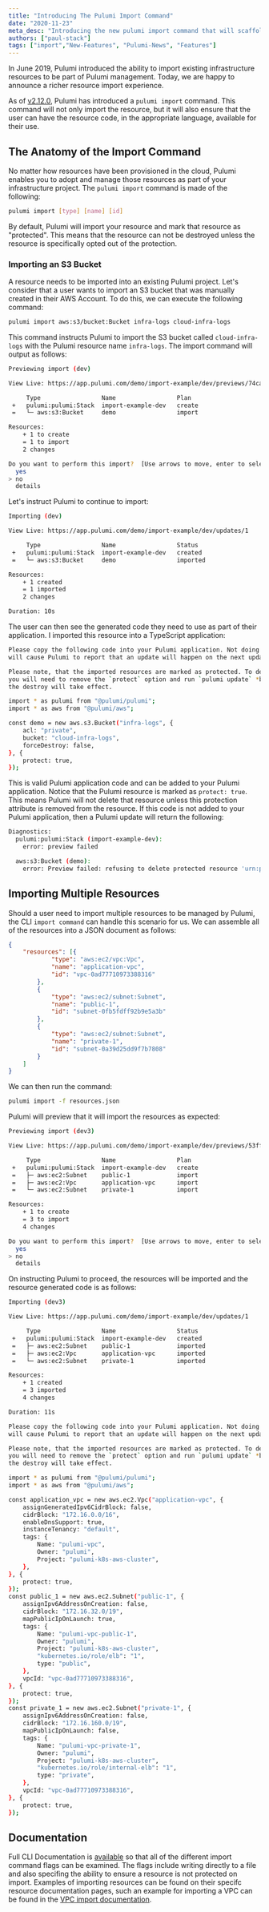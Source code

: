 ```yaml
---
title: "Introducing The Pulumi Import Command"
date: "2020-11-23"
meta_desc: "Introducing the new pulumi import command that will scaffold your Pulumi application code."
authors: ["paul-stack"]
tags: ["import","New-Features", "Pulumi-News", "Features"]
---
```


In June 2019, Pulumi introduced the ability to import existing infrastructure resources to be part of Pulumi management.
Today, we are happy to announce a richer resource import experience.

As of [v2.12.0](https://github.com/pulumi/pulumi/blob/master/CHANGELOG.md#2120-2020-10-14), Pulumi has introduced
a `pulumi import` command. This command will not only import the resource, but it will also ensure that the user
can have the resource code, in the appropriate language, available for their use.

<!--more-->

## The Anatomy of the Import Command

No matter how resources have been provisioned in the cloud, Pulumi enables you to adopt and manage those resources as
part of your infrastructure project. The `pulumi import` command is made of the following:

```bash
pulumi import [type] [name] [id]
```

By default, Pulumi will import your resource and mark that resource as "protected". This means that the resource can not
be destroyed unless the resource is specifically opted out of the protection.

### Importing an S3 Bucket

A resource needs to be imported into an existing Pulumi project. Let's consider that a user wants to import an S3 bucket
that was manually created in their AWS Account. To do this, we can execute the following command:

```bash
pulumi import aws:s3/bucket:Bucket infra-logs cloud-infra-logs
```

This command instructs Pulumi to import the S3 bucket called `cloud-infra-logs` with the Pulumi resource name
`infra-logs`. The import command will output as follows:

```bash
Previewing import (dev)

View Live: https://app.pulumi.com/demo/import-example/dev/previews/74cafc2f-e9b8-42b1-9da2-09d1330b7950

     Type                 Name                 Plan
 +   pulumi:pulumi:Stack  import-example-dev   create
 =   └─ aws:s3:Bucket     demo                 import

Resources:
    + 1 to create
    = 1 to import
    2 changes

Do you want to perform this import?  [Use arrows to move, enter to select, type to filter]
  yes
> no
  details
```

Let's instruct Pulumi to continue to import:

```bash
Importing (dev)

View Live: https://app.pulumi.com/demo/import-example/dev/updates/1

     Type                 Name                 Status
 +   pulumi:pulumi:Stack  import-example-dev   created
 =   └─ aws:s3:Bucket     demo                 imported

Resources:
    + 1 created
    = 1 imported
    2 changes

Duration: 10s
```

The user can then see the generated code they need to use as part of their application. I imported this resource into a
TypeScript application:

```bash
Please copy the following code into your Pulumi application. Not doing so
will cause Pulumi to report that an update will happen on the next update command.

Please note, that the imported resources are marked as protected. To destroy them
you will need to remove the `protect` option and run `pulumi update` *before*
the destroy will take effect.

import * as pulumi from "@pulumi/pulumi";
import * as aws from "@pulumi/aws";

const demo = new aws.s3.Bucket("infra-logs", {
    acl: "private",
    bucket: "cloud-infra-logs",
    forceDestroy: false,
}, {
    protect: true,
});
```

This is valid Pulumi application code and can be added to your Pulumi application. Notice that the Pulumi resource is
marked as `protect: true`. This means Pulumi will not delete that resource unless this protection attribute is removed
from the resource. If this code is not added to your Pulumi application, then a Pulumi update will return the following:

```bash
Diagnostics:
  pulumi:pulumi:Stack (import-example-dev):
    error: preview failed

  aws:s3:Bucket (demo):
    error: Preview failed: refusing to delete protected resource 'urn:pulumi:dev::import-example::aws:s3/bucket:Bucket::infra-logs'
```

## Importing Multiple Resources

Should a user need to import multiple resources to be managed by Pulumi, the CLI `import command` can handle this
scenario for us. We can assemble all of the resources into a JSON document as follows:

```json
{
	"resources": [{
			"type": "aws:ec2/vpc:Vpc",
			"name": "application-vpc",
			"id": "vpc-0ad77710973388316"
		},
		{
			"type": "aws:ec2/subnet:Subnet",
			"name": "public-1",
			"id": "subnet-0fb5fdff92b9e5a3b"
		},
		{
			"type": "aws:ec2/subnet:Subnet",
			"name": "private-1",
			"id": "subnet-0a39d25dd9f7b7808"
		}
	]
}
```

We can then run the command:

```bash
pulumi import -f resources.json
```

Pulumi will preview that it will import the resources as expected:

```bash
Previewing import (dev3)

View Live: https://app.pulumi.com/demo/import-example/dev/previews/53ff7162-2181-42e2-9712-72bbc0889e41

     Type                 Name                 Plan
 +   pulumi:pulumi:Stack  import-example-dev   create
 =   ├─ aws:ec2:Subnet    public-1             import
 =   ├─ aws:ec2:Vpc       application-vpc      import
 =   └─ aws:ec2:Subnet    private-1            import

Resources:
    + 1 to create
    = 3 to import
    4 changes

Do you want to perform this import?  [Use arrows to move, enter to select, type to filter]
  yes
> no
  details
```

On instructing Pulumi to proceed, the resources will be imported and the resource generated code is as follows:

```bash
Importing (dev3)

View Live: https://app.pulumi.com/demo/import-example/dev/updates/1

     Type                 Name                 Status
 +   pulumi:pulumi:Stack  import-example-dev   created
 =   ├─ aws:ec2:Subnet    public-1             imported
 =   ├─ aws:ec2:Vpc       application-vpc      imported
 =   └─ aws:ec2:Subnet    private-1            imported

Resources:
    + 1 created
    = 3 imported
    4 changes

Duration: 11s

Please copy the following code into your Pulumi application. Not doing so
will cause Pulumi to report that an update will happen on the next update command.

Please note, that the imported resources are marked as protected. To destroy them
you will need to remove the `protect` option and run `pulumi update` *before*
the destroy will take effect.

import * as pulumi from "@pulumi/pulumi";
import * as aws from "@pulumi/aws";

const application_vpc = new aws.ec2.Vpc("application-vpc", {
    assignGeneratedIpv6CidrBlock: false,
    cidrBlock: "172.16.0.0/16",
    enableDnsSupport: true,
    instanceTenancy: "default",
    tags: {
        Name: "pulumi-vpc",
        Owner: "pulumi",
        Project: "pulumi-k8s-aws-cluster",
    },
}, {
    protect: true,
});
const public_1 = new aws.ec2.Subnet("public-1", {
    assignIpv6AddressOnCreation: false,
    cidrBlock: "172.16.32.0/19",
    mapPublicIpOnLaunch: true,
    tags: {
        Name: "pulumi-vpc-public-1",
        Owner: "pulumi",
        Project: "pulumi-k8s-aws-cluster",
        "kubernetes.io/role/elb": "1",
        type: "public",
    },
    vpcId: "vpc-0ad77710973388316",
}, {
    protect: true,
});
const private_1 = new aws.ec2.Subnet("private-1", {
    assignIpv6AddressOnCreation: false,
    cidrBlock: "172.16.160.0/19",
    mapPublicIpOnLaunch: false,
    tags: {
        Name: "pulumi-vpc-private-1",
        Owner: "pulumi",
        Project: "pulumi-k8s-aws-cluster",
        "kubernetes.io/role/internal-elb": "1",
        type: "private",
    },
    vpcId: "vpc-0ad77710973388316",
}, {
    protect: true,
});
```

## Documentation

Full CLI Documentation is [available](https://www.pulumi.com/docs/reference/cli/pulumi_import/) so that all of the different
import command flags can be examined. The flags include writing directly to a file and also specifing the ability to ensure
a resource is not protected on import. Examples of importing resources can be found on their specifc resource documentation
pages, such an example for importing a VPC can be found in the [VPC import documentation](https://www.pulumi.com/docs/reference/pkg/aws/ec2/vpc/#import).
